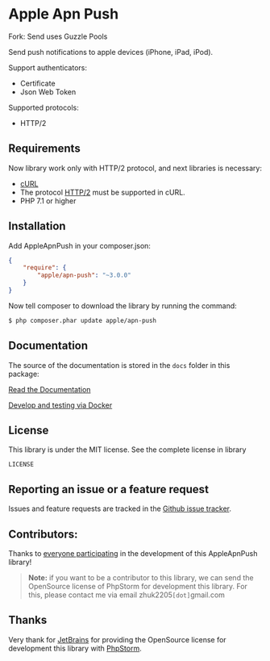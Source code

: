 Apple Apn Push
==============

Fork: Send uses Guzzle Pools

Send push notifications to apple devices (iPhone, iPad, iPod).

Support authenticators:

* Certificate
* Json Web Token

Supported protocols:

* HTTP/2

Requirements
------------

Now library work only with HTTP/2 protocol, and next libraries is necessary:

* [cURL](http://php.net/manual/ru/book.curl.php)
* The protocol [HTTP/2](https://en.wikipedia.org/wiki/HTTP/2) must be supported in cURL.
* PHP 7.1 or higher

Installation
------------

Add AppleApnPush in your composer.json:

````json
{
    "require": {
        "apple/apn-push": "~3.0.0"
    }
}
````

Now tell composer to download the library by running the command:

```bash
$ php composer.phar update apple/apn-push
```

Documentation
----------

The source of the documentation is stored in the `docs` folder in this package:

[Read the Documentation](docs/index.md)

[Develop and testing via Docker](docs/docker.md)

License
-------

This library is under the MIT license. See the complete license in library

```
LICENSE
```

Reporting an issue or a feature request
---------------------------------------

Issues and feature requests are tracked in the [Github issue tracker](https://github.com/ZhukV/AppleApnPush/issues).

Contributors:
-------------

Thanks to [everyone participating](https://github.com/ZhukV/AppleApnPush/graphs/contributors) in the development of this AppleApnPush library!

> **Note:** if you want to be a contributor to this library, we can send the OpenSource license of PhpStorm for development this library.
For this, please contact me via email zhuk2205`[dot]`gmail.com

Thanks
------

Very thank for [JetBrains](https://www.jetbrains.com/) for providing the OpenSource license for development this library with [PhpStorm](https://www.jetbrains.com/phpstorm/).
